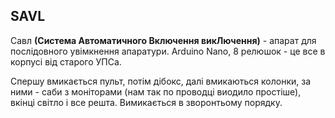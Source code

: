 ## SAVL

Савл __(Система Автоматичного Включення викЛючення)__ - апарат для послідовного увімкнення апаратури. Arduino Nano, 8 релюшок - це все в корпусі від старого УПСа.

Спершу вмикається пульт, потім дібокс, далі вмикаються колонки, за ними - саби з моніторами (нам так по проводці виодило простіше), вкінці світло і все решта. Вимикається в зворонтьому порядку.

